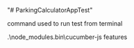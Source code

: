 "# ParkingCalculatorAppTest" 


command used to run test from terminal

.\node_modules\.bin\cucumber-js features
